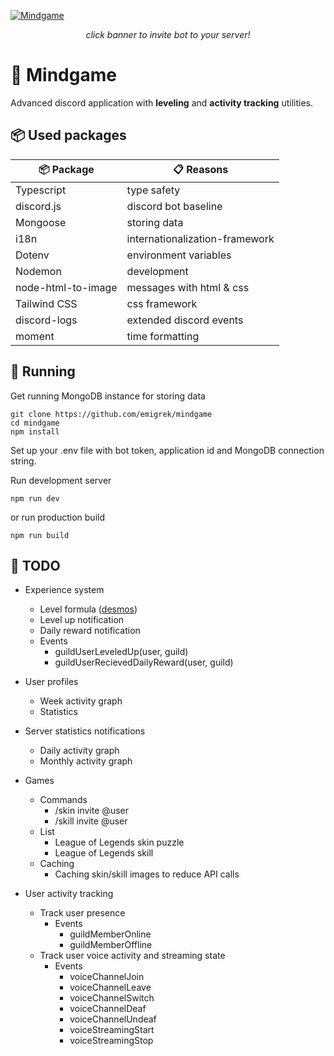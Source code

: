 [![Mindgame]()](https://discord.com/api/oauth2/authorize?client_id=1049355872389832714&permissions=8&scope=applications.commands%20bot)
<center><i>click banner to invite bot to your server!</i></center>

# 🌌 Mindgame
Advanced discord application with **leveling** and **activity tracking** utilities.

## 📦 Used packages
| 📦 Package  | 📋 Reasons |
| ------------- | ------------- |
| Typescript  | type safety  |
| discord.js  | discord bot baseline |
| Mongoose  | storing data  |
| i18n  | internationalization-framework  |
| Dotenv  | environment variables  |
| Nodemon  | development  |
| node-html-to-image  | messages with html & css  |
| Tailwind CSS  | css framework  |
| discord-logs | extended discord events |
| moment | time formatting |

## 🚀 Running
Get running MongoDB instance for storing data
```
git clone https://github.com/emigrek/mindgame
cd mindgame
npm install
```
Set up your .env file with bot token, application id and MongoDB connection string.

Run development server
```
npm run dev
```
or
run production build
```
npm run build
```

## 🚧 TODO

* Experience system
    * Level formula ([desmos](https://www.desmos.com/calculator/fue9fmpfev))
    * Level up notification
    * Daily reward notification
    * Events
        * guildUserLeveledUp(user, guild)
        * guildUserRecievedDailyReward(user, guild)

* User profiles
    * Week activity graph
    * Statistics

* Server statistics notifications
    * Daily activity graph
    * Monthly activity graph

* Games
    * Commands
        * /skin invite @user
        * /skill invite @user
    * List
        * League of Legends skin puzzle
        * League of Legends skill
    * Caching
        * Caching skin/skill images to reduce API calls


* User activity tracking
    * Track user presence
        * Events
            * guildMemberOnline
            * guildMemberOffline
    * Track user voice activity and streaming state
        * Events
            * voiceChannelJoin
            * voiceChannelLeave
            * voiceChannelSwitch
            * voiceChannelDeaf
            * voiceChannelUndeaf
            * voiceStreamingStart
            * voiceStreamingStop
